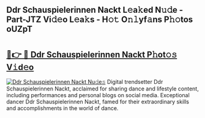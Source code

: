 ## Ddr Schauspielerinnen Nackt L𝚎a𝚔ed N𝚞𝚍e - Part-JTZ Vi𝚍𝚎o L𝚎a𝚔s - H𝚘𝚝 O𝚗𝚕yf𝚊ns P𝚑𝚘tos oUZpT

# <h2><a href="http://kf63z6.oniu.top/?m=Ddr+Schauspielerinnen+Nackt">🔗👉 🔴 Ddr Schauspielerinnen Nackt P𝚑ot𝚘𝚜 V𝚒d𝚎o</a></h2>

[![Ddr Schauspielerinnen Nackt Nu𝚍e𝚜](https://i.imgur.com/0qMVB7G.gif)](http://kf63z6.oniu.top/?m=Ddr+Schauspielerinnen+Nackt)
Digital trendsetter Ddr Schauspielerinnen Nackt, acclaimed for sharing dance and lifestyle content, including performances and personal blogs on social media. Exceptional dancer Ddr Schauspielerinnen Nackt, famed for their extraordinary skills and accomplishments in the world of dance.  
